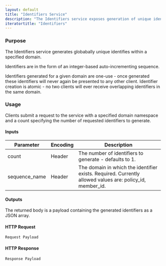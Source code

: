 ```yaml
---
layout: default
title: "Identifiers Service"
description: "The Identifiers service exposes generation of unique identifiers."
iteratortitle: "Identifiers"
---
```


### Purpose
The Identifiers service generates globabally unique identifies within a specified domain.

Identifiers are in the form of an integer-based auto-incrementing sequence.

Identifiers generated for a given domain are one-use - once generated these identifiers will never again be presented to any other client.  Identifier creation is atomic - no two clients will ever receive overlapping identifiers in the same domain.

### Usage
Clients submit a request to the service with a specified domain namespace and a count specifying the number of requested identifiers to generate.

#### Inputs

| Parameter | Encoding | Description |
| ------ | ----------- | ----- |
| count | Header | The number of identifiers to generate - defaults to 1. |
| sequence_name | Header | The domain in which the identifier exists.  Required.  Currently allowed values are: policy_id, member_id. |
	
#### Outputs
The returned body is a payload containing the generated identifiers as a JSON array.

#### HTTP Request

	Request Payload

#### HTTP Response

	Response Payload
